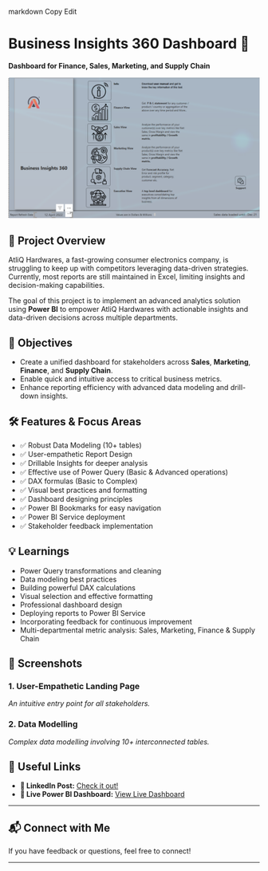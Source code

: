markdown
Copy
Edit
# Business Insights 360 Dashboard 🚀

**Dashboard for Finance, Sales, Marketing, and Supply Chain**

![Dashboard Screenshot](https://github.com/mohan1212576/Power-BI--Business-insights-360/blob/main/Screenshot%201.png)

## 🌟 Project Overview

AtliQ Hardwares, a fast-growing consumer electronics company, is struggling to keep up with competitors leveraging data-driven strategies. Currently, most reports are still maintained in Excel, limiting insights and decision-making capabilities.

The goal of this project is to implement an advanced analytics solution using **Power BI** to empower AtliQ Hardwares with actionable insights and data-driven decisions across multiple departments.

## 🎯 Objectives

- Create a unified dashboard for stakeholders across **Sales**, **Marketing**, **Finance**, and **Supply Chain**.
- Enable quick and intuitive access to critical business metrics.
- Enhance reporting efficiency with advanced data modeling and drill-down insights.

## 🛠️ Features & Focus Areas

- ✅ Robust Data Modeling (10+ tables)
- ✅ User-empathetic Report Design
- ✅ Drillable Insights for deeper analysis
- ✅ Effective use of Power Query (Basic & Advanced operations)
- ✅ DAX formulas (Basic to Complex)
- ✅ Visual best practices and formatting
- ✅ Dashboard designing principles
- ✅ Power BI Bookmarks for easy navigation
- ✅ Power BI Service deployment
- ✅ Stakeholder feedback implementation

## 💡 Learnings

- Power Query transformations and cleaning
- Data modeling best practices
- Building powerful DAX calculations
- Visual selection and effective formatting
- Professional dashboard design
- Deploying reports to Power BI Service
- Incorporating feedback for continuous improvement
- Multi-departmental metric analysis: Sales, Marketing, Finance & Supply Chain

## 📸 Screenshots

### 1. User-Empathetic Landing Page
*An intuitive entry point for all stakeholders.*

### 2. Data Modelling
*Complex data modelling involving 10+ interconnected tables.*


## 🔗 Useful Links

- **🔗 LinkedIn Post:** [Check it out!]([https://www.linkedin.com/feed/update/urn:li:activity:6956448126543028224/](https://www.linkedin.com/posts/mohan-b-4b7719199_businessinsights360-powerbi-datavisualization-activity-7314969410534838272-U0e1?utm_source=share&utm_medium=member_desktop&rcm=ACoAAC6O9IsBUFscZdiXW4-tlacqbHfAQjEVH0M))
- **🔗 Live Power BI Dashboard:** [View Live Dashboard]([https://app.powerbi.com/view?r=eyJrIjoiNGI0MjZlMjQtZGVhNi00NTliLTk1ZWEtNTdiNzM1MTgzMzc0IiwidCI6ImRmODY3OWNkLWE4MGUtNDVkOC05OWFjLWM4M2VkN2ZmOTVhMCJ9&pageName=ReportSection6b7f9720829a1d745700](https://app.powerbi.com/groups/e0f9c425-7cbd-4960-90f9-6374aa32010c/reports/edf6ded7-3903-43d1-9372-c33867f1c951/a45d31b0b4aa5e0566c0?experience=power-bi&clientSideAuth=0))

---

## 📬 Connect with Me

If you have feedback or questions, feel free to connect!

---
